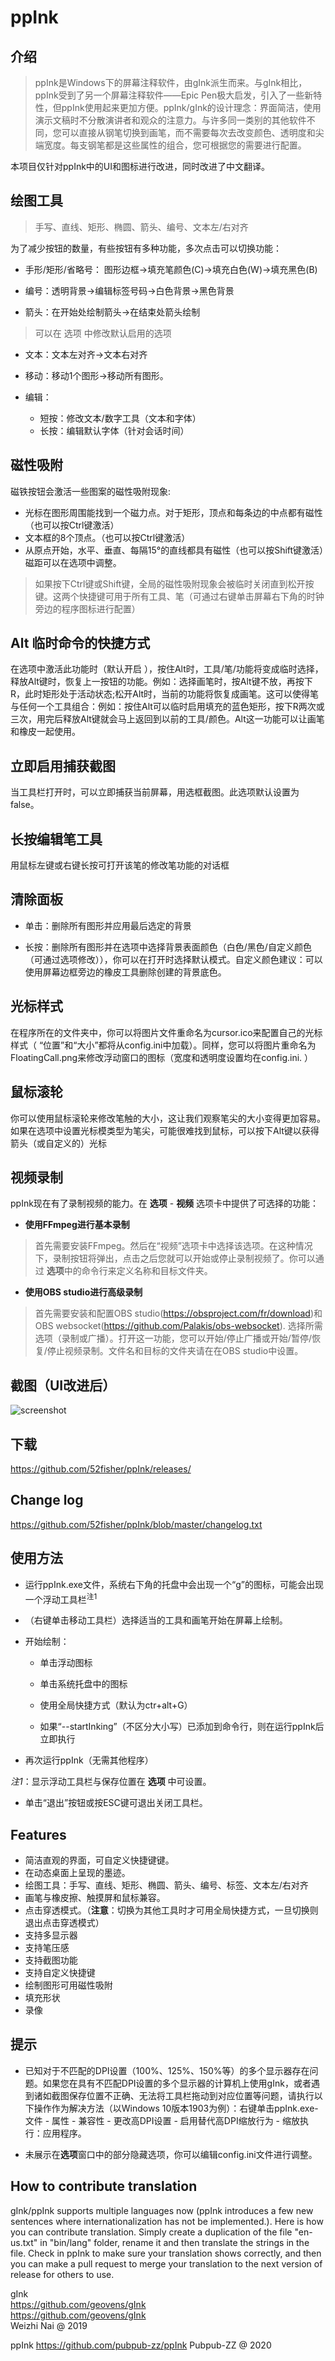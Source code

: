 # ppInk
## 介绍

> ppInk是Windows下的屏幕注释软件，由gInk派生而来。与gInk相比，ppInk受到了另一个屏幕注释软件——Epic Pen极大启发，引入了一些新特性，但ppInk使用起来更加方便。ppInk/gInk的设计理念：界面简洁，使用演示文稿时不分散演讲者和观众的注意力。与许多同一类别的其他软件不同，您可以直接从钢笔切换到画笔，而不需要每次去改变颜色、透明度和尖端宽度。每支钢笔都是这些属性的组合，您可根据您的需要进行配置。

本项目仅针对ppInk中的UI和图标进行改进，同时改进了中文翻译。

## 绘图工具
> 手写、直线、矩形、椭圆、箭头、编号、文本左/右对齐


为了减少按钮的数量，有些按钮有多种功能，多次点击可以切换功能：

- 手形/矩形/省略号： 图形边框->填充笔颜色(C)->填充白色(W)->填充黑色(B)

- 编号：透明背景->编辑标签号码->白色背景->黑色背景

- 箭头：在开始处绘制箭头->在结束处箭头绘制
> 可以在 选项 中修改默认启用的选项

- 文本：文本左对齐->文本右对齐

- 移动：移动1个图形->移动所有图形。
- 编辑：
  - 短按：修改文本/数字工具（文本和字体）
  - 长按：编辑默认字体（针对会话时间）

## 磁性吸附
 磁铁按钮会激活一些图案的磁性吸附现象:

- 光标在图形周围能找到一个磁力点。对于矩形，顶点和每条边的中点都有磁性（也可以按Ctrl键激活）
- 文本框的8个顶点。（也可以按Ctrl键激活）
- 从原点开始，水平、垂直、每隔15°的直线都具有磁性（也可以按Shift键激活）磁距可以在选项中调整。

> 如果按下Ctrl键或Shift键，全局的磁性吸附现象会被临时关闭直到松开按键。这两个快捷键可用于所有工具、笔（可通过右键单击屏幕右下角的时钟旁边的程序图标进行配置）

## Alt 临时命令的快捷方式
在选项中激活此功能时（默认开启 ），按住Alt时，工具/笔/功能将变成临时选择，释放Alt键时，恢复上一按钮的功能。例如：选择画笔时，按Alt键不放，再按下R，此时矩形处于活动状态;松开Alt时，当前的功能将恢复成画笔。这可以使得笔与任何一个工具组合：例如：按住Alt可以临时启用填充的蓝色矩形，按下R两次或三次，用完后释放Alt键就会马上返回到以前的工具/颜色。Alt这一功能可以让画笔和橡皮一起使用。

## 立即启用捕获截图

当工具栏打开时，可以立即捕获当前屏幕，用选框截图。此选项默认设置为false。

## 长按编辑笔工具
用鼠标左键或右键长按可打开该笔的修改笔功能的对话框

## 清除面板
- 单击：删除所有图形并应用最后选定的背景

- 长按：删除所有图形并在选项中选择背景表面颜色（白色/黑色/自定义颜色（可通过选项修改）），你可以在打开时选择默认模式。自定义颜色建议：可以使用屏幕边框旁边的橡皮工具删除创建的背景底色。


## 光标样式

在程序所在的文件夹中，你可以将图片文件重命名为cursor.ico来配置自己的光标样式（
“位置”和“大小”都将从config.ini中加载）。同样，您可以将图片重命名为FloatingCall.png来修改浮动窗口的图标（宽度和透明度设置均在config.ini. ）

## 鼠标滚轮

你可以使用鼠标滚轮来修改笔触的大小，这让我们观察笔尖的大小变得更加容易。如果在选项中设置光标模类型为笔尖，可能很难找到鼠标，可以按下Alt键以获得箭头（或自定义的）光标

## 视频录制
ppInk现在有了录制视频的能力。在 **选项** - **视频** 选项卡中提供了可选择的功能：
- **使用FFmpeg进行基本录制**
> 首先需要安装FFmpeg。然后在“视频”选项卡中选择该选项。在这种情况下，录制按钮将弹出，点击之后您就可以开始或停止录制视频了。你可以通过 **选项**中的命令行来定义名称和目标文件夹。

- **使用OBS studio进行高级录制**
> 首先需要安装和配置OBS studio(https://obsproject.com/fr/download)和OBS websocket(https://github.com/Palakis/obs-websocket). 选择所需选项（录制或广播）。打开这一功能，您可以开始/停止广播或开始/暂停/恢复/停止视频录制。文件名和目标的文件夹请在在OBS studio中设置。

## 截图（UI改进后）

![screenshot](screenshot1.png)

## 下载

<https://github.com/52fisher/ppInk/releases/>

## Change log

<https://github.com/52fisher/ppInk/blob/master/changelog.txt>


## 使用方法


- 运行ppInk.exe文件，系统右下角的托盘中会出现一个“g”的图标，可能会出现一个浮动工具栏<sup>注1</sup>

- （右键单击移动工具栏）选择适当的工具和画笔开始在屏幕上绘制。

- 开始绘制：

  - 单击浮动图标

  - 单击系统托盘中的图标

  - 使用全局快捷方式（默认为ctr+alt+G）

  - 如果“--startInking”（不区分大小写）已添加到命令行，则在运行ppInk后立即执行

- 再次运行ppInk（无需其他程序）


*注1*：显示浮动工具栏与保存位置在 **选项** 中可设置。


- 单击“退出”按钮或按ESC键可退出关闭工具栏。 


## Features

- 简洁直观的界面，可自定义快捷键键。
- 在动态桌面上呈现的墨迹。
- 绘图工具：手写、直线、矩形、椭圆、箭头、编号、标签、文本左/右对齐
- 画笔与橡皮擦、触摸屏和鼠标兼容。
- 点击穿透模式。（**注意**：切换为其他工具时才可用全局快捷方式，一旦切换则退出点击穿透模式）
- 支持多显示器
- 支持笔压感
- 支持截图功能
- 支持自定义快捷键
- 绘制图形可用磁性吸附
- 填充形状
- 录像

## 提示
- 已知对于不匹配的DPI设置（100%、125%、150%等）的多个显示器存在问题。如果您在具有不匹配DPI设置的多个显示器的计算机上使用gInk，或者遇到诸如截图保存位置不正确、无法将工具栏拖动到对应位置等问题，请执行以下操作作为解决方法（以Windows 10版本1903为例）：右键单击ppInk.exe- 文件 - 属性 - 兼容性 - 更改高DPI设置 - 启用替代高DPI缩放行为 - 缩放执行：应用程序。


- 未展示在**选项**窗口中的部分隐藏选项，你可以编辑config.ini文件进行调整。


## How to contribute translation

gInk/ppInk supports multiple languages now (ppInk introduces a few new sentences
where internationalization has not be implemented.). Here is how you can
contribute translation. Simply create a duplication of the file "en-us.txt" in
"bin/lang" folder, rename it and then translate the strings in the file. Check
in ppInk to make sure your translation shows correctly, and then you can make a
pull request to merge your translation to the next version of release for others
to use.

gInk  
https://github.com/geovens/gInk  
https://github.com/geovens/gInk  
Weizhi Nai \@ 2019

ppInk
https://github.com/pubpub-zz/ppInk
Pubpub-ZZ \@ 2020
